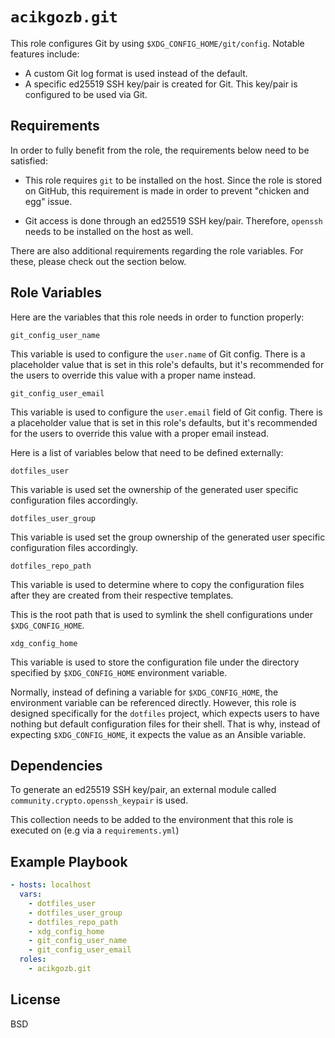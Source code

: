 # `acikgozb.git`

This role configures Git by using `$XDG_CONFIG_HOME/git/config`. Notable features include:

- A custom Git log format is used instead of the default.
- A specific ed25519 SSH key/pair is created for Git. This key/pair is configured to be used via Git.

## Requirements

In order to fully benefit from the role, the requirements below need to be satisfied:

- This role requires `git` to be installed on the host. Since the role is stored on GitHub, this requirement is made in order to prevent "chicken and egg" issue.

- Git access is done through an ed25519 SSH key/pair. Therefore, `openssh` needs to be installed on the host as well.

There are also additional requirements regarding the role variables.
For these, please check out the section below.

## Role Variables

Here are the variables that this role needs in order to function properly:

`git_config_user_name`

This variable is used to configure the `user.name` of Git config.
There is a placeholder value that is set in this role's defaults, but it's recommended for the users to override this value with a proper name instead.

`git_config_user_email`

This variable is used to configure the `user.email` field of Git config.
There is a placeholder value that is set in this role's defaults, but it's recommended for the users to override this value with a proper email instead.

Here is a list of variables below that need to be defined externally:

`dotfiles_user`

This variable is used set the ownership of the generated user specific configuration files accordingly.

`dotfiles_user_group`

This variable is used set the group ownership of the generated user specific configuration files accordingly.

`dotfiles_repo_path`

This variable is used to determine where to copy the configuration files after they are created from their respective templates.

This is the root path that is used to symlink the shell configurations under `$XDG_CONFIG_HOME`.

`xdg_config_home`

This variable is used to store the configuration file under the directory specified by `$XDG_CONFIG_HOME` environment variable.

Normally, instead of defining a variable for `$XDG_CONFIG_HOME`, the environment variable can be referenced directly.
However, this role is designed specifically for the `dotfiles` project, which expects users to have nothing but default configuration files for their shell. That is why, instead of expecting `$XDG_CONFIG_HOME`, it expects the value as an Ansible variable.

## Dependencies

To generate an ed25519 SSH key/pair, an external module called `community.crypto.openssh_keypair` is used.

This collection needs to be added to the environment that this role is executed on (e.g via a `requirements.yml`)

## Example Playbook

```yml
- hosts: localhost
  vars:
    - dotfiles_user
    - dotfiles_user_group
    - dotfiles_repo_path
    - xdg_config_home
    - git_config_user_name
    - git_config_user_email
  roles:
    - acikgozb.git
```

## License

BSD
